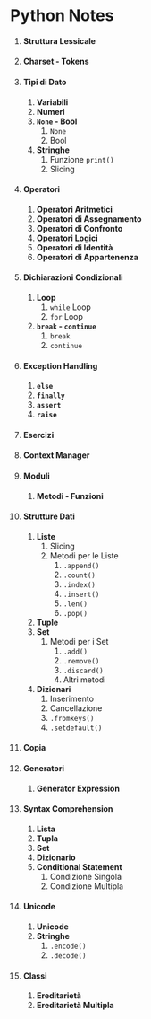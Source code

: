 # Python Notes 
1. #### **Struttura Lessicale**
2. #### **Charset - Tokens**
3. #### **Tipi di Dato**
    1. **Variabili**
    2. **Numeri**
    3. **<code>None</code> - Bool**
        1. <code>None</code>
        2. Bool
    4. **Stringhe**
        1. Funzione <code>print()</code>
        2. Slicing    
4. #### **Operatori**
    1. **Operatori Aritmetici**
    2. **Operatori di Assegnamento**
    3. **Operatori di Confronto**
    4. **Operatori Logici**
    5. **Operatori di Identità**
    6. **Operatori di Appartenenza**  
5. #### **Dichiarazioni Condizionali**
    1. **Loop**
        1. <code>while</code> Loop
        2. <code>for</code> Loop
    2. **<code>break</code> - <code>continue</code>**
        1. <code>break</code>
        2. <code>continue</code>
6. #### **Exception Handling**
    1. **<code>else</code>**
    2. **<code>finally</code>**
    3. **<code>assert</code>**
    4. **<code>raise</code>**
7. #### **Esercizi**

8. #### **Context Manager**
9. #### **Moduli**
    1. **Metodi - Funzioni**
10. #### **Strutture Dati**
    1. **Liste**
        1. Slicing
        2. Metodi per le Liste
            1. <code>.append()</code>
            2. <code>.count()</code>
            3. <code>.index()</code>
            4. <code>.insert()</code>
            5. <code>.len()</code>
            6. <code>.pop()</code>
    2. **Tuple**
    3. **Set**
        1. Metodi per i Set
            1. <code>.add()</code>
            2. <code>.remove()</code>
            3. <code>.discard()</code>
            4. Altri metodi
    4. **Dizionari**
        1. Inserimento
        2. Cancellazione
        4. <code>.fromkeys()</code>
        5. <code>.setdefault()</code>
11. #### **Copia**
12. #### **Generatori**
    1. **Generator Expression**
13. #### **Syntax Comprehension**
    1. **Lista**
    2. **Tupla**
    3. **Set**
    4. **Dizionario**
    5. **Conditional Statement**
        1. Condizione Singola
        2. Condizione Multipla
14. #### **Unicode**
    1. **Unicode**
    2. **Stringhe**
        1. <code>.encode()</code>
        2. <code>.decode()</code>
15. #### **Classi**
    1. **Ereditarietà**
    2. **Ereditarietà Multipla**
